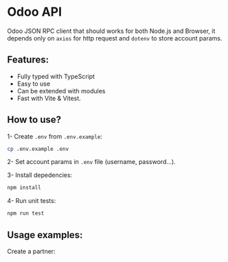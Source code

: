 # Odoo API

Odoo JSON RPC client that should works for both Node.js and Browser, it depends only on `axios` for http request and `dotenv` to store account params.

## Features:
- Fully typed with TypeScript
- Easy to use
- Can be extended with modules
- Fast with Vite & Vitest.

## How to use?

1- Create `.env` from `.env.example`:
```bash
cp .env.example .env
```
2- Set account params in `.env` file (username, password...).

3- Install depedencies:
```bash
npm install
```

4- Run unit tests:
```bash
npm run test
```

## Usage examples:
Create a partner:
```